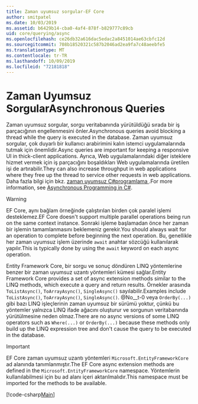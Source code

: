```yaml
---
title: Zaman uyumsuz sorgular-EF Core
author: smitpatel
ms.date: 10/03/2019
ms.assetid: b6429b14-cba0-4af4-878f-b829777c89cb
uid: core/querying/async
ms.openlocfilehash: ce26db32a616dac5edac2a8451014ae63cbfc12d
ms.sourcegitcommit: 708b18520321c587b2046ad2ea9fa7c48aeebfe5
ms.translationtype: MT
ms.contentlocale: tr-TR
ms.lasthandoff: 10/09/2019
ms.locfileid: "72181818"
---
```

# <a name="asynchronous-queries"></a><span data-ttu-id="2388d-102">Zaman Uyumsuz Sorgular</span><span class="sxs-lookup"><span data-stu-id="2388d-102">Asynchronous Queries</span></span>

<span data-ttu-id="2388d-103">Zaman uyumsuz sorgular, sorgu veritabanında yürütüldüğü sırada bir iş parçacığının engellenmesini önler.</span><span class="sxs-lookup"><span data-stu-id="2388d-103">Asynchronous queries avoid blocking a thread while the query is executed in the database.</span></span> <span data-ttu-id="2388d-104">Zaman uyumsuz sorgular, çok duyarlı bir kullanıcı arabirimini kalın istemci uygulamalarında tutmak için önemlidir.</span><span class="sxs-lookup"><span data-stu-id="2388d-104">Async queries are important for keeping a responsive UI in thick-client applications.</span></span> <span data-ttu-id="2388d-105">Ayrıca, Web uygulamalarındaki diğer isteklere hizmet vermek için iş parçacığını boşaldıkları Web uygulamalarında üretilen işi de artırabilir.</span><span class="sxs-lookup"><span data-stu-id="2388d-105">They can also increase throughput in web applications where they free up the thread to service other requests in web applications.</span></span> <span data-ttu-id="2388d-106">Daha fazla bilgi için bkz. [zaman uyumsuz C#programlama ](/dotnet/csharp/async).</span><span class="sxs-lookup"><span data-stu-id="2388d-106">For more information, see [Asynchronous Programming in C#](/dotnet/csharp/async).</span></span>

> [!WARNING]  
> <span data-ttu-id="2388d-107">EF Core, aynı bağlam örneğinde çalıştırılan birden çok paralel işlemi desteklemez.</span><span class="sxs-lookup"><span data-stu-id="2388d-107">EF Core doesn't support multiple parallel operations being run on the same context instance.</span></span> <span data-ttu-id="2388d-108">Sonraki işleme başlamadan önce her zaman bir işlemin tamamlanmasını beklemeniz gerekir.</span><span class="sxs-lookup"><span data-stu-id="2388d-108">You should always wait for an operation to complete before beginning the next operation.</span></span> <span data-ttu-id="2388d-109">Bu, genellikle her zaman uyumsuz işlem üzerinde `await` anahtar sözcüğü kullanılarak yapılır.</span><span class="sxs-lookup"><span data-stu-id="2388d-109">This is typically done by using the `await` keyword on each async operation.</span></span>

<span data-ttu-id="2388d-110">Entity Framework Core, bir sorgu ve sonuç döndüren LINQ yöntemlerine benzer bir zaman uyumsuz uzantı yöntemleri kümesi sağlar.</span><span class="sxs-lookup"><span data-stu-id="2388d-110">Entity Framework Core provides a set of async extension methods similar to the LINQ methods, which execute a query and return results.</span></span> <span data-ttu-id="2388d-111">Örnekler arasında `ToListAsync()`, `ToArrayAsync()`, `SingleAsync()` sayılabilir.</span><span class="sxs-lookup"><span data-stu-id="2388d-111">Examples include `ToListAsync()`, `ToArrayAsync()`, `SingleAsync()`.</span></span> <span data-ttu-id="2388d-112">@No__t-0 veya `OrderBy(...)` gibi bazı LINQ işleçlerinin zaman uyumsuz bir sürümü yoktur, çünkü bu yöntemler yalnızca LINQ ifade ağacını oluşturur ve sorgunun veritabanında yürütülmesine neden olmaz.</span><span class="sxs-lookup"><span data-stu-id="2388d-112">There are no async versions of some LINQ operators such as `Where(...)` or `OrderBy(...)` because these methods only build up the LINQ expression tree and don't cause the query to be executed in the database.</span></span>

> [!IMPORTANT]  
> <span data-ttu-id="2388d-113">EF Core zaman uyumsuz uzantı yöntemleri `Microsoft.EntityFrameworkCore` ad alanında tanımlanmıştır.</span><span class="sxs-lookup"><span data-stu-id="2388d-113">The EF Core async extension methods are defined in the `Microsoft.EntityFrameworkCore` namespace.</span></span> <span data-ttu-id="2388d-114">Yöntemlerin kullanılabilmesi için bu ad alanı içeri aktarılmalıdır.</span><span class="sxs-lookup"><span data-stu-id="2388d-114">This namespace must be imported for the methods to be available.</span></span>

[!code-csharp[Main](../../../samples/core/Querying/Async/Sample.cs#ToListAsync)]
